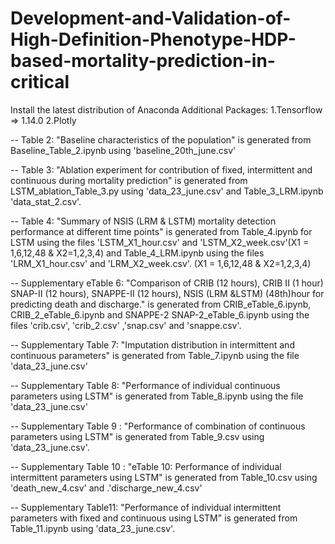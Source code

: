 # Development-and-Validation-of-High-Definition-Phenotype-HDP-based-mortality-prediction-in-critical

Install the latest distribution of Anaconda
Additional Packages:
1.Tensorflow => 1.14.0
2.Plotly

-- Table 2: "Baseline characteristics of the population" is generated from Baseline_Table_2.ipynb using 'baseline_20th_june.csv'

-- Table 3: "Ablation experiment for contribution of fixed, intermittent and continuous during mortality prediction" is generated from LSTM_ablation_Table_3.py using 'data_23_june.csv' and Table_3_LRM.ipynb 'data_stat_2.csv'. 

-- Table 4: "Summary of NSIS (LRM & LSTM) mortality detection performance at different time points" is generated from Table_4.ipynb for LSTM using the files 'LSTM_X1_hour.csv' and 'LSTM_X2_week.csv'(X1 = 1,6,12,48 & X2=1,2,3,4) and Table_4_LRM.ipynb using the files 'LRM_X1_hour.csv' and 'LRM_X2_week.csv'. (X1 = 1,6,12,48 & X2=1,2,3,4) 

-- Supplementary eTable 6: "Comparison of CRIB (12 hours), CRIB II (1 hour) SNAP-II (12 hours), SNAPPE-II (12 hours), NSIS (LRM &LSTM) (48th)hour for predicting death and discharge." is generated from CRIB_eTable_6.ipynb, CRIB_2_eTable_6.ipynb and SNAPPE-2 SNAP-2_eTable_6.ipynb using the files 'crib.csv', 'crib_2.csv' ,'snap.csv' and 'snappe.csv'.

-- Supplementary Table 7: "Imputation distribution in intermittent and continuous parameters" is generated from Table_7.ipynb using the file 'data_23_june.csv'


-- Supplementary Table 8: "Performance of individual continuous parameters using LSTM" is generated from Table_8.ipynb using the file 'data_23_june.csv'

-- Supplementary Table 9 : "Performance of combination of continuous parameters using LSTM" is generated from Table_9.csv using 'data_23_june.csv'.

-- Supplementary Table 10 : "eTable 10: Performance of individual intermittent parameters using LSTM" is generated from Table_10.csv using 'death_new_4.csv' and .'discharge_new_4.csv'


-- Supplementary Table11: "Performance of individual intermittent parameters with fixed and continuous using LSTM" is generated from Table_11.ipynb using 'data_23_june.csv'.

